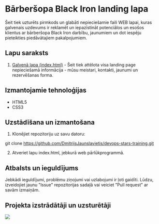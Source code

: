 # Bārberšopa Black Iron landing lapa

Šeit tiek uzturēts pirmkods un glabāti nepieciešamie faili WEB lapai, kuras galvenais uzdevums ir reklamēt un iepazīstināt potenciālos un esošos klientus ar bārberšopa Black Iron darbību, jaunumiem un dot iespēju pieteikties piedāvātajiem pakalpojumiem.

## Lapu saraksts

1. [Galvenā lapa (index.html)](index.html) - Šeit tiek attēlota visa landing page nepieciešamā informācija - mūsu meistari, kontakti, jaunumi un rezervēšanas forma.

## Izmantojamie tehnoloģijas

- HTML5
- CSS3

## Uzstādīšana un izmantošana

1. Klonējiet repozitoriju uz savu datoru:

git clone https://github.com/DmitrijsJaunslavietis/devops-stars-training.git

2. Atveriet lapu index.html, jebkurā web pārlūkprogrammā.

## Atbalsts un ieguldījums

Jebkādi ieguldījumi, problēmu ziņojumi vai uzlabojumi ir ļoti gaidīti. Lūdzu, izveidojiet jaunu "Issue" repozitorijas sadaļā vai veiciet "Pull request" ar savām izmaiņām.

## Projekta izstrādātāji un uzsturētāji

<a href="https://github.com/DmitrijsJaunslavietis/devops-stars-training/graphs/contributors">
  <img src="https://contrib.rocks/image?repo=DmitrijsJaunslavietis/devops-stars-training" />
</a>
